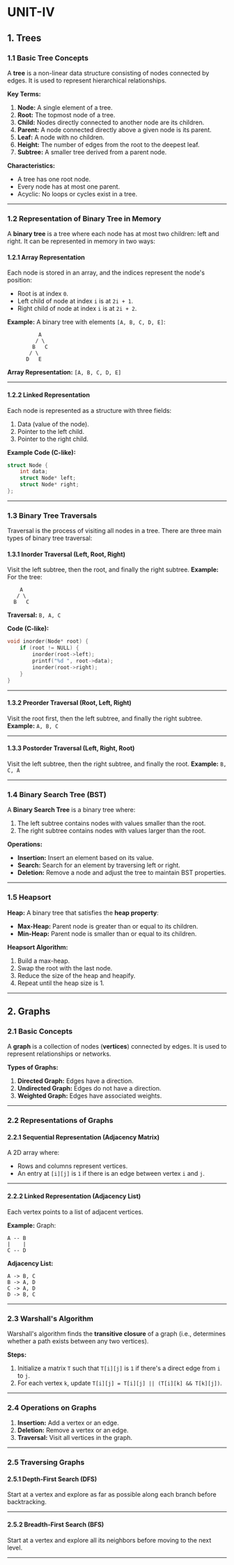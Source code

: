 # UNIT-IV

## 1. Trees

### 1.1 Basic Tree Concepts

A **tree** is a non-linear data structure consisting of nodes connected by edges. It is used to represent hierarchical relationships.

**Key Terms:**

1. **Node:** A single element of a tree.
2. **Root:** The topmost node of a tree.
3. **Child:** Nodes directly connected to another node are its children.
4. **Parent:** A node connected directly above a given node is its parent.
5. **Leaf:** A node with no children.
6. **Height:** The number of edges from the root to the deepest leaf.
7. **Subtree:** A smaller tree derived from a parent node.

**Characteristics:**

- A tree has one root node.
- Every node has at most one parent.
- Acyclic: No loops or cycles exist in a tree.

---

### 1.2 Representation of Binary Tree in Memory

A **binary tree** is a tree where each node has at most two children: left and right. It can be represented in memory in two ways:

#### 1.2.1 Array Representation

Each node is stored in an array, and the indices represent the node's position:

- Root is at index `0`.
- Left child of node at index `i` is at `2i + 1`.
- Right child of node at index `i` is at `2i + 2`.

**Example:** A binary tree with elements `[A, B, C, D, E]`:

```
          A
         / \
        B   C
       / \
      D   E
```

**Array Representation:** `[A, B, C, D, E]`

---

#### 1.2.2 Linked Representation

Each node is represented as a structure with three fields:

1. Data (value of the node).
2. Pointer to the left child.
3. Pointer to the right child.

**Example Code (C-like):**

```c
struct Node {
    int data;
    struct Node* left;
    struct Node* right;
};
```

---

### 1.3 Binary Tree Traversals

Traversal is the process of visiting all nodes in a tree. There are three main types of binary tree traversal:

#### 1.3.1 Inorder Traversal (Left, Root, Right)

Visit the left subtree, then the root, and finally the right subtree. **Example:** For the tree:

```
    A
   / \
  B   C
```

**Traversal:** `B, A, C`

**Code (C-like):**

```c
void inorder(Node* root) {
    if (root != NULL) {
        inorder(root->left);
        printf("%d ", root->data);
        inorder(root->right);
    }
}
```

---

#### 1.3.2 Preorder Traversal (Root, Left, Right)

Visit the root first, then the left subtree, and finally the right subtree. **Example:** `A, B, C`

---

#### 1.3.3 Postorder Traversal (Left, Right, Root)

Visit the left subtree, then the right subtree, and finally the root. **Example:** `B, C, A`

---

### 1.4 Binary Search Tree (BST)

A **Binary Search Tree** is a binary tree where:

1. The left subtree contains nodes with values smaller than the root.
2. The right subtree contains nodes with values larger than the root.

**Operations:**

- **Insertion:** Insert an element based on its value.
- **Search:** Search for an element by traversing left or right.
- **Deletion:** Remove a node and adjust the tree to maintain BST properties.

---

### 1.5 Heapsort

**Heap:** A binary tree that satisfies the **heap property**:

- **Max-Heap:** Parent node is greater than or equal to its children.
- **Min-Heap:** Parent node is smaller than or equal to its children.

**Heapsort Algorithm:**

1. Build a max-heap.
2. Swap the root with the last node.
3. Reduce the size of the heap and heapify.
4. Repeat until the heap size is 1.

---

## 2. Graphs

### 2.1 Basic Concepts

A **graph** is a collection of nodes (**vertices**) connected by edges. It is used to represent relationships or networks.

**Types of Graphs:**

1. **Directed Graph:** Edges have a direction.
2. **Undirected Graph:** Edges do not have a direction.
3. **Weighted Graph:** Edges have associated weights.

---

### 2.2 Representations of Graphs

#### 2.2.1 Sequential Representation (Adjacency Matrix)

A 2D array where:

- Rows and columns represent vertices.
- An entry at `[i][j]` is `1` if there is an edge between vertex `i` and `j`.

---

#### 2.2.2 Linked Representation (Adjacency List)

Each vertex points to a list of adjacent vertices.

**Example:** Graph:

```
A -- B
|    |
C -- D
```

**Adjacency List:**

```
A -> B, C
B -> A, D
C -> A, D
D -> B, C
```

---

### 2.3 Warshall's Algorithm

Warshall's algorithm finds the **transitive closure** of a graph (i.e., determines whether a path exists between any two vertices).

**Steps:**

1. Initialize a matrix `T` such that `T[i][j]` is `1` if there's a direct edge from `i` to `j`.
2. For each vertex `k`, update `T[i][j] = T[i][j] || (T[i][k] && T[k][j])`.

---

### 2.4 Operations on Graphs

1. **Insertion:** Add a vertex or an edge.
2. **Deletion:** Remove a vertex or an edge.
3. **Traversal:** Visit all vertices in the graph.

---

### 2.5 Traversing Graphs

#### 2.5.1 Depth-First Search (DFS)

Start at a vertex and explore as far as possible along each branch before backtracking.

---

#### 2.5.2 Breadth-First Search (BFS)

Start at a vertex and explore all its neighbors before moving to the next level.

---
